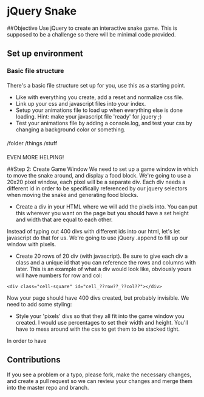 jQuery Snake
=============

##Objective
Use jQuery to create an interactive snake game. This is supposed to be a challenge so there will be minimal code provided.

## Set up environment
### Basic file structure
#### 
There's a basic file structure set up for you, use this as a starting point.

  * Like with everything you create, add a reset and normalize css file.
  * Link up your css and javascript files into your index.
  * Setup your animations file to load up when everything else is done loading. Hint: make your javascript file 'ready' for jquery ;)
  * Test your animations file by adding a console.log, and test your css by changing a background color or something.

####
/folder
  /things
  /stuff
  
#### 
  EVEN MORE HELPING!


##Step 2: Create Game Window
We need to set up a game window in which to move the snake around, and display a food block.
We're going to use a 20x20 pixel window, each pixel will be a separate div. Each div needs a different id in order to be specifically referenced by our jquery selectors when moving the snake and generating food blocks.

* Create a div in your HTML where we will add the pixels into. You can put this wherever you want on the page but you should have a set height and width that are equal to each other.

Instead of typing out 400 divs with different ids into our html, let's let javascript do that for us. We're going to use jQuery .append to fill up our window with pixels.

 * Create 20 rows of 20 div (with javascript). Be sure to give each div a class and a unique id that you can reference the rows and columns with later. This is an example of what a div would look like, obviously yours will have numbers for row and col:
```
<div class="cell-square" id="cell_??row??_??col??"></div>
```
Now your page should have 400 divs created, but probably invisible. We need to add some styling:
* Style your 'pixels' divs so that they all fit into the game window you created. I would use percentages to set their width and height. You'll have to mess around with the css to get them to be stacked tight.

In order to have


## Contributions
If you see a problem or a typo, please fork, make the necessary changes, and create a pull request so we can review your changes and merge them into the master repo and branch.


